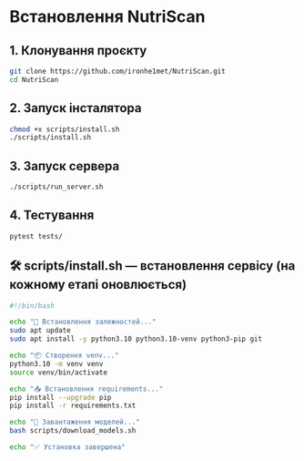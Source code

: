 # Встановлення NutriScan

## 1. Клонування проєкту
```bash
git clone https://github.com/ironhe1met/NutriScan.git
cd NutriScan
```
## 2. Запуск інсталятора
```bash
chmod +x scripts/install.sh
./scripts/install.sh
```
## 3. Запуск сервера
```bash
./scripts/run_server.sh
```
## 4. Тестування
```bash
pytest tests/
```

## 🛠 **scripts/install.sh** — встановлення сервісу (на кожному етапі оновлюється)

```bash
#!/bin/bash

echo "🔧 Встановлення залежностей..."
sudo apt update
sudo apt install -y python3.10 python3.10-venv python3-pip git

echo "📦 Створення venv..."
python3.10 -m venv venv
source venv/bin/activate

echo "📥 Встановлення requirements..."
pip install --upgrade pip
pip install -r requirements.txt

echo "📁 Завантаження моделей..."
bash scripts/download_models.sh

echo "✅ Установка завершена"
```
